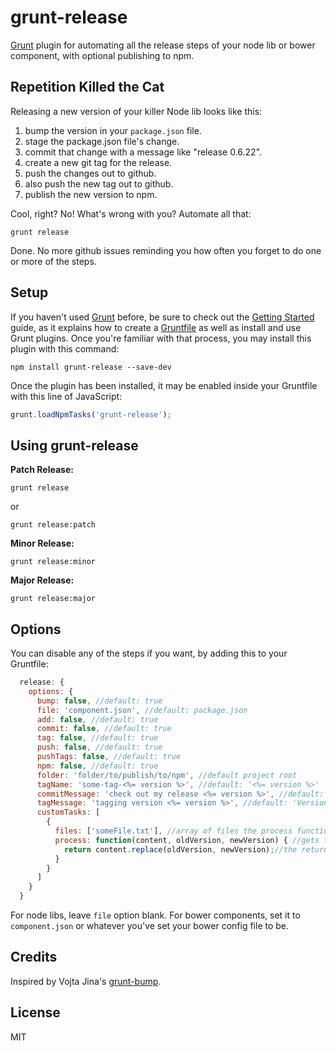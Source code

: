# grunt-release
[Grunt](http://gruntjs.com) plugin for automating all the release steps of your node lib or bower component, with optional publishing to npm.  

## Repetition Killed the Cat
Releasing a new version of your killer Node lib looks like this:

1. bump the version in your `package.json` file.
2. stage the package.json file's change.
3. commit that change with a message like "release 0.6.22".
4. create a new git tag for the release. 
5. push the changes out to github.
6. also push the new tag out to github.
7. publish the new version to npm.

Cool, right? No! What's wrong with you? Automate all that:

```shell
grunt release
```

Done. No more github issues reminding you how often you forget to do one or more of the steps.

## Setup
If you haven't used [Grunt](http://gruntjs.com/) before, be sure to check out the [Getting Started](http://gruntjs.com/getting-started) guide, as it explains how to create a [Gruntfile](http://gruntjs.com/sample-gruntfile) as well as install and use Grunt plugins. Once you're familiar with that process, you may install this plugin with this command:

```shell
npm install grunt-release --save-dev
```

Once the plugin has been installed, it may be enabled inside your Gruntfile with this line of JavaScript:

```js
grunt.loadNpmTasks('grunt-release');
```

## Using grunt-release

**Patch Release:**
```shell
grunt release
```
or
```shell
grunt release:patch
```

**Minor Release:**
```shell
grunt release:minor
```

**Major Release:**
```shell
grunt release:major
```

## Options
You can disable any of the steps if you want, by adding this to your Gruntfile:

```js
  release: {
    options: {
      bump: false, //default: true
      file: 'component.json', //default: package.json
      add: false, //default: true
      commit: false, //default: true
      tag: false, //default: true
      push: false, //default: true
      pushTags: false, //default: true
      npm: false, //default: true
      folder: 'folder/to/publish/to/npm', //default project root
      tagName: 'some-tag-<%= version %>', //default: '<%= version %>'
      commitMessage: 'check out my release <%= version %>', //default: 'release <%= version %>'
      tagMessage: 'tagging version <%= version %>', //default: 'Version <%= version %>'
      customTasks: [
        {
          files: ['someFile.txt'], //array of files the process function should be used to
          process: function(content, oldVersion, newVersion) { //gets the actual file content, old and new version number
            return content.replace(oldVersion, newVersion);//the return value of the function is written as new file content
          }
        }
      ]
    }
  }
```
For node libs, leave `file` option blank. For bower components, set it to `component.json` or whatever you've set your bower config file to be.

## Credits
Inspired by Vojta Jina's [grunt-bump](https://github.com/vojtajina/grunt-bump).

## License
MIT